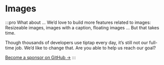 # Images

:::pro What about …
We’d love to build more features related to images: Resizeable images, images with a caption, floating images … But that takes time.

Though thousands of developers use tiptap every day, it’s still not our full-time job. We’d like to change that. Are you able to help us reach our goal?

[Become a sponsor on GitHub →](https://github.com/sponsors/ueberdosis)
:::

<demo name="Examples/Images" />
